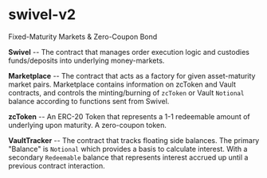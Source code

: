 # swivel-v2
Fixed-Maturity Markets &amp; Zero-Coupon Bond

**Swivel** -- The contract that manages order execution logic and custodies funds/deposits into underlying money-markets.

**Marketplace** -- The contract that acts as a factory for given asset-maturity market pairs. Marketplace contains information on zcToken and Vault contracts, and controls the minting/burning of `zcToken` or Vault `Notional` balance according to functions sent from Swivel.

**zcToken** -- An ERC-20 Token that represents a 1-1 redeemable amount of underlying upon maturity. A zero-coupon token.

**VaultTracker** -- The contract that tracks floating side balances. The primary "Balance" is `Notional` which provides a basis to calculate interest. With a secondary `Redeemable` balance that represents interest accrued up until a previous contract interaction.
